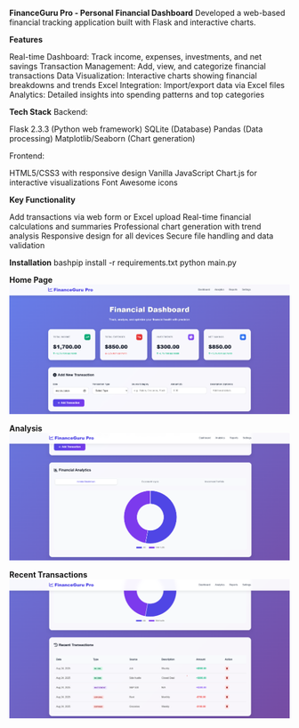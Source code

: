 **FinanceGuru Pro - Personal Financial Dashboard**
Developed a web-based financial tracking application built with Flask and interactive charts.

**Features**

Real-time Dashboard: Track income, expenses, investments, and net savings
Transaction Management: Add, view, and categorize financial transactions
Data Visualization: Interactive charts showing financial breakdowns and trends
Excel Integration: Import/export data via Excel files
Analytics: Detailed insights into spending patterns and top categories

**Tech Stack**
Backend:

Flask 2.3.3 (Python web framework)
SQLite (Database)
Pandas (Data processing)
Matplotlib/Seaborn (Chart generation)

Frontend:

HTML5/CSS3 with responsive design
Vanilla JavaScript
Chart.js for interactive visualizations
Font Awesome icons

**Key Functionality**

Add transactions via web form or Excel upload
Real-time financial calculations and summaries
Professional chart generation with trend analysis
Responsive design for all devices
Secure file handling and data validation

**Installation**
bashpip install -r requirements.txt
python main.py


**Home Page**
![Alt text](dashboard.png)

**Analysis**
![Alt text](Analytics.png)

**Recent Transactions**
![Alt text](Recent.png)
